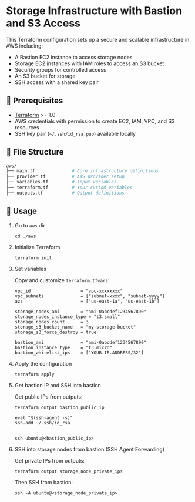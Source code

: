 # Storage Infrastructure with Bastion and S3 Access

This Terraform configuration sets up a secure and scalable infrastructure in AWS including:

- A Bastion EC2 instance to access storage nodes
- Storage EC2 instances with IAM roles to access an S3 bucket
- Security groups for controlled access
- An S3 bucket for storage
- SSH access with a shared key pair

## 🔧 Prerequisites

- [Terraform](https://developer.hashicorp.com/terraform/downloads) >= 1.0
- AWS credentials with permission to create EC2, IAM, VPC, and S3 resources
- SSH key pair (`~/.ssh/id_rsa.pub`) available locally

## 📁 File Structure



```bash
aws/
├── main.tf              # Core infrastructure definitions
├── provider.tf          # AWS provider setup
├── variables.tf         # Input variables
├── terraform.tf         # Your custom variables
├── outputs.tf           # Output definitions

```

## 🚀 Usage

1. Go to `aws` dir

    ```
    cd ./aws
    ```

2. Initialize Terraform

    ```
    terraform init
    ```

2. Set variables

    Copy and customize `terraform.tfvars`:

    ```
    vpc_id                   = "vpc-xxxxxxxx"
    vpc_subnets              = ["subnet-xxxx", "subnet-yyyy"]
    azs                      = ["us-east-1a", "us-east-1b"]

    storage_nodes_ami        = "ami-0abcdef1234567890"
    storage_nodes_instance_type = "t3.small"
    storage_nodes_count      = 3
    storage_s3_bucket_name   = "my-storage-bucket"
    storage_s3_force_destroy = true

    bastion_ami              = "ami-0abcdef1234567890"
    bastion_instance_type    = "t3.micro"
    bastion_whitelist_ips    = ["YOUR.IP.ADDRESS/32"]
    ```

3. Apply the configuration

    ```
    terraform apply
    ```

4. Get bastion IP and SSH into bastion

    Get public IPs from outputs:

    ```
    terraform output bastion_public_ip
    ```

    ```
    eval "$(ssh-agent -s)"
    ssh-add ~/.ssh/id_rsa


    ssh ubuntu@<bastion_public_ip>
    ```

5. SSH into storage nodes from bastion (SSH Agent Forwarding)

    Get private IPs from outputs:

    ```
    terraform output storage_node_private_ips
    ```

    Then SSH from bastion:

    ```
    ssh -A ubuntu@<storage_node_private_ip>
    ```
